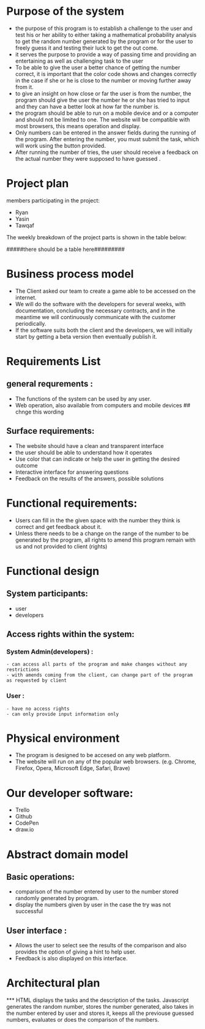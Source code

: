 # Purpose of the system
- the purpose of this program is to establish a challenge to the user and test his or her ability to either taking a mathematical probability analysis to get the random number generated by the program or for the user to freely guess it and testing their luck to get the out come.
- it serves the purpose to provide a way of passing time and providing an entertaining as well as challenging task to the user
- To be able to give the user a better chance of getting the number correct, it is important that the color code shows and changes correctly in the case if she or he is close to the number or moving further away from it.
- to give an insight on how close or far the user is from the number, the program should give the user the number he or she has tried to input and they can have a better look at how far the number is.
- the program should be able to run on a mobile device and or a computer and should not be limited to one. The website will be compatible with most browsers, this means operation and display.
- Only numbers can be entered in the answer fields during the running of the program. After entering the number, you must submit the task, which will work using the button provided.
- After running the number of tries, the user should receive a feedback on the actual number they were supposed to have guessed .

# Project plan
members participating in  the project:
 - Ryan
 - Yasin
 - Tawqaf

The weekly breakdown of the project parts is shown in the table below:

#####there should be a table here#########

# Business process model
* The Client asked our team to create a game able to be accessed on the internet.
* We will do the software with the developers for several weeks, with documentation, concluding the necessary contracts, and in the meantime we will continuously communicate with the customer periodically.
* If the software suits both the client and the developers, we will  initially start by getting a beta version then eventually publish it.


# Requirements List
## general requrements :
- The functions of the system can be used by any user.
- Web operation, also available from computers and mobile devices ## chnge this wording

## Surface requirements:

- The website should have a clean and transparent interface
- the user should be able to understand how it operates
- Use color that can indicate or help the user in getting the desired outcome
- Interactive interface for answering questions
- Feedback on the results of the answers, possible solutions

# Functional requirements:

- Users can fill in the the given space with the number they think is correct and get feedback about it.
- Unless there needs to be a change on the range of the number to be generated by the program, all rights to amend this program remain with us and not provided to client  (rights)

# Functional design
## System participants:
  - user
  - developers

## Access rights within the system:
### System Admin(developers) :
    - can access all parts of the program and make changes without any restrictions
    - with amends coming from the client, can change part of the program as requested by client

### User :
    - have no access rights
    - can only provide input information only

# Physical environment
- The program is designed to be accesed on any web platform.
- The website will run on any of the popular web browsers. (e.g. Chrome, Firefox, Opera, Microsoft Edge, Safari, Brave)

# Our developer software:
- Trello
- Github
- CodePen
- draw.io

# Abstract domain model
## Basic operations: 
- comparison of the number entered by user to the number stored randomly generated by program.
- display the numbers given by user in the case the try was not successful

## User interface : 
- Allows the user to select see the results of the comparison and also provides the option of giving a hint to help user.
- Feedback is also displayed on this interface.

# Architectural plan
*** HTML displays the tasks and the description of the tasks.
Javascript generates the random number, stores the number generated, also takes in the number entered by user and stores it, keeps all the previouse guessed numbers,
evaluates or does the comparison of the numbers.
